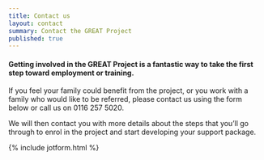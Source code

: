 ```yaml
---
title: Contact us
layout: contact
summary: Contact the GREAT Project
published: true
---
```


#### Getting involved in the GREAT Project is a fantastic way to take the first step toward employment or training.

If you feel your family could benefit from the project, or you work with a family who would like to be referred, please contact us using the form below or call us on 0116 257 5020. 

We will then contact you with more details about the steps that you’ll go through to enrol in the project and start developing your support package.

{% include jotform.html %}

